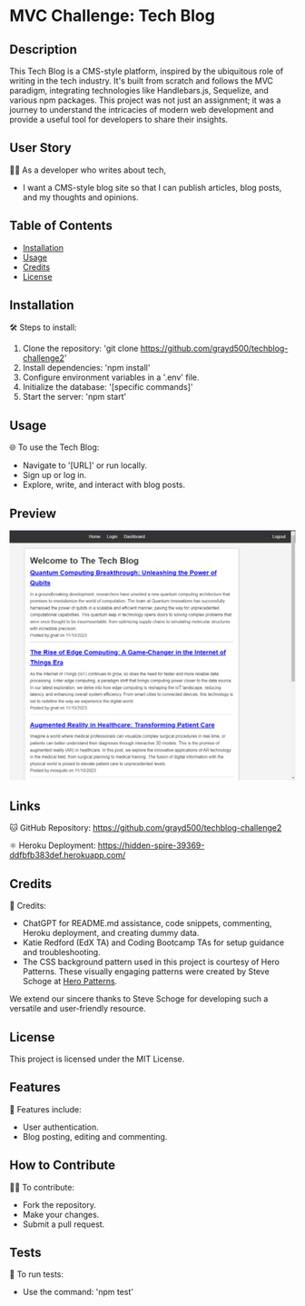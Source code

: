# MVC Challenge: Tech Blog

## Description
This Tech Blog is a CMS-style platform, inspired by the ubiquitous role of writing in the tech industry. It's built from scratch and follows the MVC paradigm, integrating technologies like Handlebars.js, Sequelize, and various npm packages. This project was not just an assignment; it was a journey to understand the intricacies of modern web development and provide a useful tool for developers to share their insights.

## User Story
👩‍💻 As a developer who writes about tech,
- I want a CMS-style blog site so that I can publish articles, blog posts, and my thoughts and opinions.

## Table of Contents
- [Installation](#installation)
- [Usage](#usage)
- [Credits](#credits)
- [License](#license)

## Installation
🛠️ Steps to install:
1. Clone the repository: 'git clone https://github.com/grayd500/techblog-challenge2'
2. Install dependencies: 'npm install'
3. Configure environment variables in a '.env' file.
4. Initialize the database: '[specific commands]'
5. Start the server: 'npm start'

## Usage
🌐 To use the Tech Blog:
- Navigate to '[URL]' or run locally.
- Sign up or log in.
- Explore, write, and interact with blog posts.

## Preview
![Tech Blog](public/img/techBlogImage.png)

## Links
🐱 GitHub Repository: https://github.com/grayd500/techblog-challenge2

⚛️ Heroku Deployment: https://hidden-spire-39369-ddfbfb383def.herokuapp.com/

## Credits
🤝 Credits:
- ChatGPT for README.md assistance, code snippets, commenting, Heroku deployment, and creating dummy data.
- Katie Redford (EdX TA) and Coding Bootcamp TAs for setup guidance and troubleshooting.
- The CSS background pattern used in this project is courtesy of Hero Patterns. These visually engaging patterns were created by Steve Schoge at [Hero Patterns](https://heropatterns.com/).

We extend our sincere thanks to Steve Schoge for developing such a versatile and user-friendly resource.

## License
This project is licensed under the MIT License.

## Features
🌟 Features include:
- User authentication.
- Blog posting, editing and commenting.

## How to Contribute
👩‍💻 To contribute:
- Fork the repository.
- Make your changes.
- Submit a pull request.

## Tests
🧪 To run tests:
- Use the command: 'npm test'

